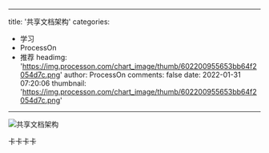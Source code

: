 
---
title: '共享文档架构'
categories: 
 - 学习
 - ProcessOn
 - 推荐
headimg: 'https://img.processon.com/chart_image/thumb/602200955653bb64f2054d7c.png'
author: ProcessOn
comments: false
date: 2022-01-31 07:20:06
thumbnail: 'https://img.processon.com/chart_image/thumb/602200955653bb64f2054d7c.png'
---

<div>   
<img class="thumb" alt="共享文档架构" src="https://img.processon.com/chart_image/thumb/602200955653bb64f2054d7c.png" referrerpolicy="no-referrer">
<p>卡卡卡卡</p>  
</div>
            
